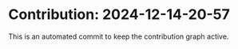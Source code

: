 # Contribution: 2024-12-14-20-57
This is an automated commit to keep the contribution graph active.
